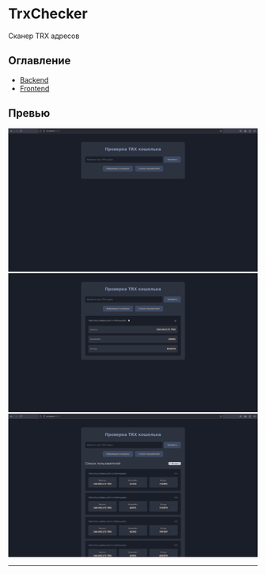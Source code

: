 # TrxChecker
Сканер TRX адресов
## Оглавление 
- [Backend](backend/README.md)  
- [Frontend](frontend/README.md)  


## Превью
![](README_media/item1.png)
![](README_media/item2.png)
![](README_media/item3.png)

---
